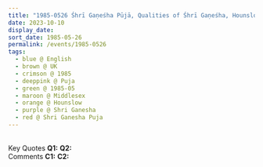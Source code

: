 ```yaml
---
title: "1985-0526 Śhrī Gaṇeśha Pūjā, Qualities of Śhrī Gaṇeśha, Hounslow (Outer London), Middlesex, London, UK"
date: 2023-10-10
display_date: 
sort_date: 1985-05-26
permalink: /events/1985-0526
tags:
  - blue @ English
  - brown @ UK
  - crimson @ 1985
  - deeppink @ Puja
  - green @ 1985-05
  - maroon @ Middlesex
  - orange @ Hounslow
  - purple @ Shri Ganesha
  - red @ Shri Ganesha Puja
---
```


<br>

<wave-list>
  <list-title color="DarkSeaGreen" width="55">Key Quotes</list-title>
  <list-item color="BlanchedAlmond" width="280"><b>Q1:</b> <i></i></list-item>
  <list-item color="Lavender" width="280"><b>Q2:</b> <i></i></list-item>
</wave-list>

<br>

<wave-list>
  <list-title color="DarkSeaGreen" width="55">Comments</list-title>
  <list-item color="BlanchedAlmond" width="280"><b>C1:</b> <i></i></list-item>
  <list-item color="Lavender" width="280"><b>C2:</b> <i></i></list-item>
</wave-list>